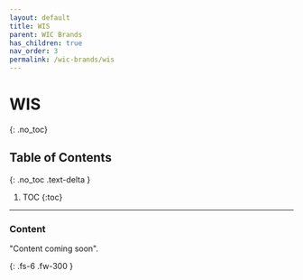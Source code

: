 ```yaml
---
layout: default
title: WIS
parent: WIC Brands
has_children: true
nav_order: 3
permalink: /wic-brands/wis
---
```


# WIS
{: .no_toc}

## Table of Contents
{: .no_toc .text-delta }

1. TOC
   {:toc}
---

### Content
"Content coming soon".

{: .fs-6 .fw-300 }
